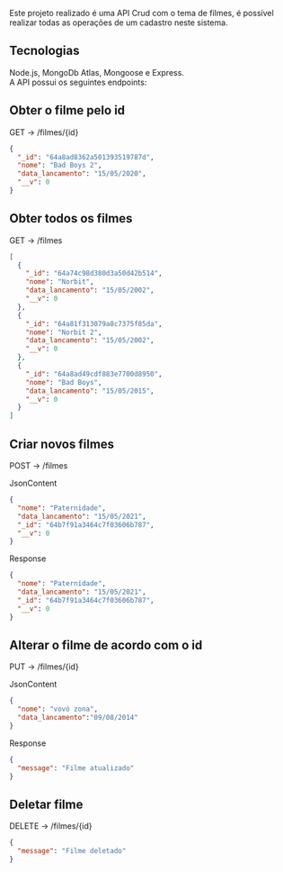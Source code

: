 Este projeto realizado é uma API Crud com o tema de filmes, é possível realizar todas as operações de um cadastro neste sistema.

<h2>Tecnologias</h2>
Node.js, MongoDb Atlas, Mongoose e Express.
<br>
A API possui os seguintes endpoints:

<h2>Obter o filme pelo id </h2>

GET -> /filmes/{id}

```json
{
  "_id": "64a8ad8362a501393519787d",
  "nome": "Bad Boys 2",
  "data_lancamento": "15/05/2020",
  "__v": 0
}
```
<h2>Obter todos os filmes </h2>

GET -> /filmes 

```json
[
  {
    "_id": "64a74c98d380d3a50d42b514",
    "nome": "Norbit",
    "data_lancamento": "15/05/2002",
    "__v": 0
  },
  {
    "_id": "64a81f313079a8c7375f85da",
    "nome": "Norbit 2",
    "data_lancamento": "15/05/2002",
    "__v": 0
  },
  {
    "_id": "64a8ad49cdf883e7700d8950",
    "nome": "Bad Boys",
    "data_lancamento": "15/05/2015",
    "__v": 0
  }
]
```

<h2>Criar novos filmes </h2>

POST -> /filmes

JsonContent
```json
{
  "nome": "Paternidade",
  "data_lancamento": "15/05/2021",
  "_id": "64b7f91a3464c7f03606b787",
  "__v": 0
}
```
Response
```json
{
  "nome": "Paternidade",
  "data_lancamento": "15/05/2021",
  "_id": "64b7f91a3464c7f03606b787",
  "__v": 0
}
```
<h2>Alterar o filme de acordo com o id</h2>

PUT -> /filmes/{id}

JsonContent
```json
{
  "nome": "vovó zona",
  "data_lancamento":"09/08/2014"
}
```
Response

```json
{
  "message": "Filme atualizado"
}
```

<h2>Deletar filme</h2>

DELETE -> /filmes/{id}

```json
{
  "message": "Filme deletado"
}
```




